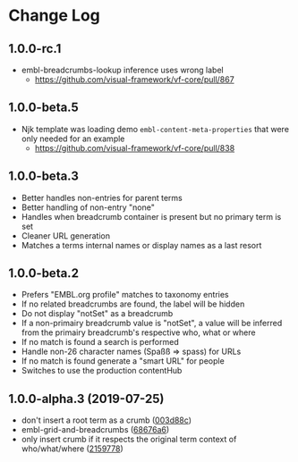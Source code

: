# Change Log

## 1.0.0-rc.1

- embl-breadcrumbs-lookup inference uses wrong label
  - https://github.com/visual-framework/vf-core/pull/867

## 1.0.0-beta.5

- Njk template was loading demo `embl-content-meta-properties` that were only needed for an example
  - https://github.com/visual-framework/vf-core/pull/838

## 1.0.0-beta.3

- Better handles non-entries for parent terms
- Better handling of non-entry "none"
- Handles when breadcrumb container is present but no primary term is set
- Cleaner URL generation
- Matches a terms internal names or display names as a last resort

## 1.0.0-beta.2

- Prefers "EMBL.org profile" matches to taxonomy entries
- If no related breadcrumbs are found, the label will be hidden
- Do not display "notSet" as a breadcrumb
- If a non-primairy breadcrumb value is "notSet", a value will be inferred from the primairy breadcrumb's respective who, what or where
- If no match is found a search is performed
- Handle non-26 character names (Spaßß => spass) for URLs
- If no match is found generate a "smart URL" for people
- Switches to use the production contentHub

## 1.0.0-alpha.3 (2019-07-25)

* don't insert a root term as a crumb ([003d88c](https://github.com/visual-framework/vf-core/commit/003d88c))
* embl-grid-and-breadcrumbs ([68676a6](https://github.com/visual-framework/vf-core/commit/68676a6))
* only insert crumb if it respects the original term context of who/what/where ([2159778](https://github.com/visual-framework/vf-core/commit/2159778))
